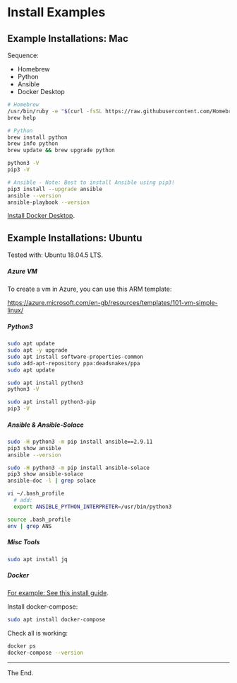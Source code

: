 # Install Examples

## Example Installations: Mac

Sequence:
- Homebrew
- Python
- Ansible
- Docker Desktop

````bash
# Homebrew
/usr/bin/ruby -e "$(curl -fsSL https://raw.githubusercontent.com/Homebrew/install/master/install)"
brew help

# Python
brew install python
brew info python
brew update && brew upgrade python

python3 -V
pip3 -V

# Ansible - Note: Best to install Ansible using pip3!
pip3 install --upgrade ansible
ansible --version
ansible-playbook --version
````

[Install Docker Desktop](https://www.docker.com/products/docker-desktop).


## Example Installations: Ubuntu

Tested with: Ubuntu 18.04.5 LTS.

##### Azure VM
To create a vm in Azure, you can use this ARM template:

https://azure.microsoft.com/en-gb/resources/templates/101-vm-simple-linux/

##### Python3
````bash
sudo apt update
sudo apt -y upgrade
sudo apt install software-properties-common
sudo add-apt-repository ppa:deadsnakes/ppa
sudo apt update

sudo apt install python3
python3 -V

sudo apt install python3-pip
pip3 -V

````

##### Ansible & Ansible-Solace

````bash
sudo -H python3 -m pip install ansible==2.9.11
pip3 show ansible
ansible --version

sudo -H python3 -m pip install ansible-solace
pip3 show ansible-solace
ansible-doc -l | grep solace

vi ~/.bash_profile
  # add:
  export ANSIBLE_PYTHON_INTERPRETER=/usr/bin/python3

source .bash_profile
env | grep ANS

````

##### Misc Tools

````bash
sudo apt install jq
````

##### Docker

[For example: See this install guide](https://www.digitalocean.com/community/tutorials/how-to-install-and-use-docker-on-ubuntu-18-04).

Install docker-compose:
````bash
sudo apt install docker-compose
````

Check all is working:
````bash
docker ps
docker-compose --version
````


---
The End.
